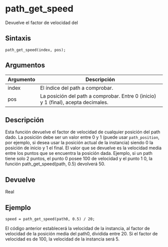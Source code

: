 # path_get_speed

Devuelve el factor de velocidad del

## Sintaxis

  
```gml  
path_get_speed(index, pos);  
```  

## Argumentos

Argumento|Descripción|  
---|---|  
index|El índice del path a comprobar.|  
pos|La posición del path a comprobar. Entre 0 (inicio) y 1 (final), acepta decimales.|  

## Descripción

Esta función devuelve el factor de velocidad de cualquier posición del path dado. La posición debe ser un valor entre 0 y 1 (puede usar `path_position`, por ejemplo, si desea usar la posición actual de la instancia) siendo 0 la posición de inicio y 1 el final. El valor que se devuelve es la velocidad media entre los puntos que se encuentra la posición dada. Ejemplo, si un path tiene solo 2 puntos, el punto 0 posee 100 de velocidad y el punto 1 0, la función path_get_speed(path, 0.5) devolverá 50.

## Devuelve

Real

## Ejemplo

  
```gml  
speed = path_get_speed(path0, 0.5) / 20;  
```  
El código anterior establecerá la velocidad de la instancia, al factor de velocidad de la posición media del path0, dividida entre 20. Si el factor de velocidad es de 100, la velocidad de la instancia será 5.